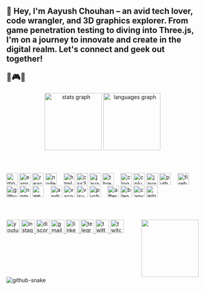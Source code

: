 <h2 align="left">👋 Hey, I'm Aayush Chouhan – an avid tech lover, code wrangler, and 3D graphics explorer. From game penetration testing to diving into Three.js, I'm on a journey to innovate and create in the digital realm. Let's connect and geek out together!

🚀🎮🌌
</h2>

<div align="center">
  <img src="https://github-readme-stats.vercel.app/api?username=aayushchouhan24&hide_title=false&hide_rank=false&show_icons=true&include_all_commits=true&count_private=true&disable_animations=false&theme=dracula&locale=en&hide_border=false" height="150" alt="stats graph"  />
  <img src="https://github-readme-stats.vercel.app/api/top-langs?username=aayushchouhan24&locale=en&hide_title=false&layout=compact&card_width=320&langs_count=5&theme=dracula&hide_border=false" height="150" alt="languages graph"  />
</div>

<h1></h1>
<br clear="both">
<div align="left">
  <img src="https://skillicons.dev/icons?i=mongodb" height="30" alt="mongodb logo"  />
  <img src="https://skillicons.dev/icons?i=express" height="30" alt="express logo"  />
  <img src="https://skillicons.dev/icons?i=react" height="30" alt="react logo"  />
  <img src="https://cdn.simpleicons.org/nodedotjs/339933" height="30" alt="nodejs logo"  />
 <img width="10" />
  <img src="https://skillicons.dev/icons?i=html" height="30" alt="html5 logo"  />
  <img src="https://skillicons.dev/icons?i=css" height="30" alt="css3 logo"  />
  <img src="https://skillicons.dev/icons?i=js" height="30" alt="javascript logo"  />
  <img src="https://skillicons.dev/icons?i=threejs" height="30" alt="threejs logo"  />
 <img width="10" />
  <img src="https://skillicons.dev/icons?i=c" height="30" alt="c logo"  />
  <img src="https://skillicons.dev/icons?i=cpp" height="30" alt="cplusplus logo"  />
  <img src="https://skillicons.dev/icons?i=java" height="30" alt="java logo"  />
  <img src="https://skillicons.dev/icons?i=py" height="30" alt="python logo"  />
 <img width="10" />
  <img src="https://skillicons.dev/icons?i=firebase" height="30" alt="firebase logo"  />
  <img src="https://skillicons.dev/icons?i=github" height="30" alt="github logo"  />
  <img src="https://cdn.simpleicons.org/npm/CB3837" height="30" alt="npm logo"  />
  <img src="https://skillicons.dev/icons?i=webpack" height="30" alt="webpack logo"  />
 <img width="10" />
  <img src="https://skillicons.dev/icons?i=androidstudio" height="30" alt="androidstudio logo"  />
  <img src="https://skillicons.dev/icons?i=vscode" height="30" alt="vscode logo"  />
  <img src="https://skillicons.dev/icons?i=visualstudio" height="30" alt="visualstudio logo"  />
  <img src="https://cdn.jsdelivr.net/gh/devicons/devicon/icons/pycharm/pycharm-original.svg" height="30" alt="pycharm logo"  />
  <img width="10" />
 <img src="https://cdn.simpleicons.org/adobeaftereffects/9999FF" height="30" alt="aftereffects logo"  />
  <img src="https://skillicons.dev/icons?i=blender" height="30" alt="blender logo"  />
  <img src="https://cdn.simpleicons.org/canva/00C4CC" height="30" alt="canva logo"  />
  <img src="https://cdn.jsdelivr.net/gh/devicons/devicon/icons/windows8/windows8-original.svg" height="30" alt="windows8 logo"  />
</div>

<h1></h1>
<br clear="both">
<img align="right" height="150" width="150" src="https://github.com/aayushchouhan24/aayushchouhan24/blob/output/logo.gif"  />

<div align="left">
  <img src="https://img.shields.io/static/v1?message=Youtube&logo=youtube&label=&color=FF0000&logoColor=white&labelColor=&style=for-the-badge" height="35" alt="youtube logo"  />
  <a href="https://instagram.com/aayushchouhan_24?utm_source=qr&igshid=MzNlNGNkZWQ4Mg%3D%3D" target="_blank">
    <img src="https://img.shields.io/static/v1?message=Instagram&logo=instagram&label=&color=E4405F&logoColor=white&labelColor=&style=for-the-badge" height="35" alt="instagram logo"  />
  </a>
  <a href="https://discord.com/users/542424022764355587" target="_blank">
    <img src="https://img.shields.io/static/v1?message=Discord&logo=discord&label=&color=7289DA&logoColor=white&labelColor=&style=for-the-badge" height="35" alt="discord logo"  />
  </a>
  <a href="aayushchouhan24@gmail.com" target="_blank">
    <img src="https://img.shields.io/static/v1?message=Gmail&logo=gmail&label=&color=D14836&logoColor=white&labelColor=&style=for-the-badge" height="35" alt="gmail logo"  />
  </a>
  <a href="https://www.linkedin.com/in/aayushchouhan24" target="_blank">
    <img src="https://img.shields.io/static/v1?message=LinkedIn&logo=linkedin&label=&color=0077B5&logoColor=white&labelColor=&style=for-the-badge" height="35" alt="linkedin logo"  />
  </a>
  <a href="https://t.me/aayushchouhan24" target="_blank">
    <img src="https://img.shields.io/static/v1?message=Telegram&logo=telegram&label=&color=2CA5E0&logoColor=white&labelColor=&style=for-the-badge" height="35" alt="telegram logo"  />
  </a>
  <a href="https://twitter.com/Aayushchouhan24" target="_blank">
    <img src="https://img.shields.io/static/v1?message=Twitter&logo=twitter&label=&color=1DA1F2&logoColor=white&labelColor=&style=for-the-badge" height="35" alt="twitter logo"  />
  </a>
  <a href="https://www.twitch.tv/techno_aayush" target="_blank">
    <img src="https://img.shields.io/static/v1?message=Twitch&logo=twitch&label=&color=9146FF&logoColor=white&labelColor=&style=for-the-badge" height="35" alt="twitch logo"  />
  </a>
</div>

<br clear="both">

<picture>
  <source media="(prefers-color-scheme: dark)" srcset="https://github.com/aayushchouhan24/aayushchouhan24/blob/output/github-contribution-grid-snake-dark.svg" />
  <source media="(prefers-color-scheme: light)" srcset="https://github.com/aayushchouhan24/aayushchouhan24/blob/output/github-contribution-grid-snake.svg" />
  <img alt="github-snake" src="github-snake.svg" />
</picture>
